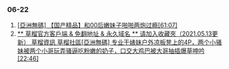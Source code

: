 ### 06-22
1. [ [亞洲無碼] 【国产精品】和00后嫩妹子啪啪两炮过瘾[61:07] ]( https://www.888dav.com/vod/207404/)
1. [ ** 草榴官方客戶端 & 免翻地址 & 永久域名 ** 请加入收藏夾（2021.05.13更新） 草榴資訊 草榴社區[亞洲無碼] 专业干婊妹户外凉板凳上的4P，两个小骚妹被两个小哥玩弄骚逼吃粉嫩的奶子，口交大鸡巴被大哥抽插爆草呻吟[22:46] ]( https://kkembed.kdwshell.com/embed/91757)

